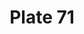---
flag: 
order: '59'
pid: '71'
an: '7'
title: Plate 71
rev_year: 
_date: 
caption: Turban et Spencer à L´ algérienne. Sac appellé RIDICULE, en forme de Corbille.
translation: Turban  and Spencer like an algerian. Ridiculous bag,in the shape of
  a basket.
student: Ana Karen Aguero
keywords: 
column: 
flag_translation: Flag
permalink: /plates/71
layout: plate-page
---